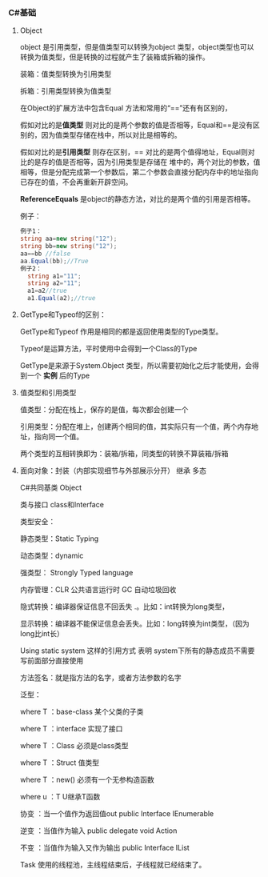 ### C#基础

1. Object 

   object 是引用类型，但是值类型可以转换为object 类型，object类型也可以转换为值类型，但是转换的过程就产生了装箱或拆箱的操作。

   装箱：值类型转换为引用类型

   拆箱：引用类型转换为值类型

   在Object的扩展方法中包含Equal 方法和常用的“==”还有有区别的，

   假如对比的是**值类型** 则对比的是两个参数的值是否相等，Equal和==是没有区别的，因为值类型存储在栈中，所以对比是相等的。

   假如对比的是**引用类型** 则存在区别，== 对比的是两个值得地址，Equal则对比的是存的值是否相等，因为引用类型是存储在 堆中的，两个对比的参数，值相等，但是分配完成第一个参数后，第二个参数会直接分配内存中的地址指向已存在的值，不会再重新开辟空间。

   **ReferenceEquals** 是object的静态方法，对比的是两个值的引用是否相等。

   

   例子：

   ~~~ c#
   例子1：
   string aa=new string("12");
   string bb=new string("12");
   aa==bb //false
   aa.Equal(bb);//True 
   例子2：
     string a1="11";
     string a2="11";
     a1=a2//true
     a1.Equal(a2);//true
   ~~~

2. GetType和Typeof的区别：

   GetType和Typeof 作用是相同的都是返回使用类型的Type类型。

   Typeof是运算方法，平时使用中会得到一个Class的Type

   GetType是来源于System.Object 类型，所以需要初始化之后才能使用，会得到一个 **实例** 后的Type

3. 值类型和引用类型

   值类型：分配在栈上，保存的是值，每次都会创建一个

   引用类型：分配在堆上，创建两个相同的值，其实际只有一个值，两个内存地址，指向同一个值。

   两个类型的互相转换即为：装箱/拆箱，同类型的转换不算装箱/拆箱

4. 面向对象：封装（内部实现细节与外部展示分开） 继承 多态

   C#共同基类 Object

   类与接口   class和Interface 

   类型安全：

    静态类型：Static Typing

    动态类型：dynamic

    强类型： Strongly Typed language

   内存管理：CLR 公共语言运行时   GC 自动垃圾回收

   隐式转换：编译器保证信息不回丢失 .。比如：int转换为long类型，

   显示转换：编译器不能保证信息会丢失。比如：long转换为int类型，（因为long比int长）

   Using static system  这样的引用方式 表明 system下所有的静态成员不需要 写前面部分直接使用

   方法签名：就是指方法的名字，或者方法参数的名字

   泛型：

   where T ：base-class 某个父类的子类

   where T ：interface    实现了接口

   where T ：Class          必须是class类型

   where T ：Struct         值类型

   where T ：new()         必须有一个无参构造函数

   where u ：T                U继承T函数

   协变 ：当一个值作为返回值out   public Interface IEnumerable<out T>

   逆变 ：当值作为输入                    public delegate void Action<in T>

   不变 ：当值作为输入又作为输出   public Interface  IList<T>

   Task 使用的线程池，主线程结束后，子线程就已经结束了。